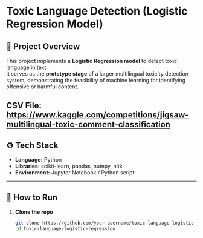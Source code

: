 # Toxic Language Detection (Logistic Regression Model)

## 📌 Project Overview
This project implements a **Logistic Regression model** to detect toxic language in text.  
It serves as the **prototype stage** of a larger multilingual toxicity detection system, demonstrating the feasibility of machine learning for identifying offensive or harmful content.  

CSV File: https://www.kaggle.com/competitions/jigsaw-multilingual-toxic-comment-classification
---

## ⚙️ Tech Stack
- **Language:** Python  
- **Libraries:** scikit-learn, pandas, numpy, nltk  
- **Environment:** Jupyter Notebook / Python script  

---

## 🚀 How to Run

1. **Clone the repo**
   ```bash
   git clone https://github.com/your-username/toxic-language-logistic-regression.git
   cd toxic-language-logistic-regression
